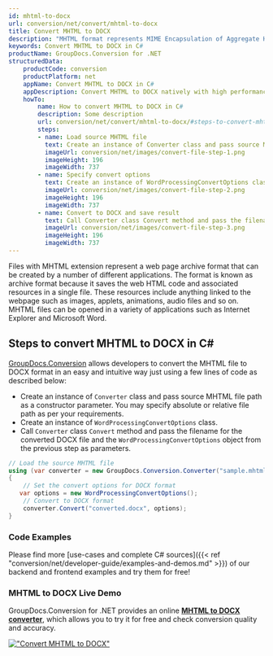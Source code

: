 ```yaml
---
id: mhtml-to-docx
url: conversion/net/convert/mhtml-to-docx
title: Convert MHTML to DOCX
description: "MHTML format represents MIME Encapsulation of Aggregate HTML with .mhtml extension. Learn how to convert MHTML to DOCX file programmatically in C# language using GroupDocs.Conversion for .NET library."
keywords: Convert MHTML to DOCX in C#
productName: GroupDocs.Conversion for .NET
structuredData:
    productCode: conversion
    productPlatform: net
    appName: Convert MHTML to DOCX in C#
    appDescription: Convert MHTML to DOCX natively with high performance using C# language and server side GroupDocs.Conversion for .NET APIs, without the use of any software like Microsoft or Open Office.
    howTo:
        name: How to convert MHTML to DOCX in C# 
        description: Some description
        url: conversion/net/convert/mhtml-to-docx/#steps-to-convert-mhtml-to-docx-in-c
        steps:
        - name: Load source MHTML file 
          text: Create an instance of Converter class and pass source MHTML file path as a constructor parameter. You may specify absolute or relative file path as per your requirements. 
          imageUrl: conversion/net/images/convert-file-step-1.png
          imageHeight: 196
          imageWidth: 737
        - name: Specify convert options 
          text: Create an instance of WordProcessingConvertOptions class.
          imageUrl: conversion/net/images/convert-file-step-2.png
          imageHeight: 196
          imageWidth: 737
        - name: Convert to DOCX and save result 
          text: Call Converter class Convert method and pass the filename for the converted HTML file and the WordProcessingConvertOptions object from the previous step as parameters.
          imageUrl: conversion/net/images/convert-file-step-3.png
          imageHeight: 196
          imageWidth: 737
---
```


Files with MHTML extension represent a web page archive format that can be created by a number of different applications. The format is known as archive format because it saves the web HTML code and associated resources in a single file. These resources include anything linked to the webpage such as images, applets, animations, audio files and so on. MHTML files can be opened in a variety of applications such as Internet Explorer and Microsoft Word.

## Steps to convert MHTML to DOCX in C#

[GroupDocs.Conversion](https://products.groupdocs.com/conversion/net) allows developers to convert the MHTML file to DOCX format in an easy and intuitive way just using a few lines of code as described below:

* Create an instance of `Converter` class and pass source MHTML file path as a constructor parameter. You may specify absolute or relative file path as per your requirements. 
* Create an instance of `WordProcessingConvertOptions` class.
* Call `Converter` class `Convert` method and pass the filename for the converted DOCX file and the `WordProcessingConvertOptions` object from the previous step as parameters.

```csharp
// Load the source MHTML file
using (var converter = new GroupDocs.Conversion.Converter("sample.mhtml"))
{
    // Set the convert options for DOCX format
   var options = new WordProcessingConvertOptions();
    // Convert to DOCX format
    converter.Convert("converted.docx", options);
}
```

### Code Examples

Please find more [use-cases and complete C# sources]({{< ref "conversion/net/developer-guide/examples-and-demos.md" >}}) of our backend and frontend examples and try them for free!

### MHTML to DOCX Live Demo

GroupDocs.Conversion for .NET provides an online [**MHTML to DOCX converter**](https://products.groupdocs.app/conversion/mhtml-to-docx), which allows you to try it for free and check conversion quality and accuracy.

[!["Convert MHTML to DOCX"](conversion/net/images/convert-to-docx/convert-mhtml-to-docx.png)](https://products.groupdocs.app/conversion/mhtml-to-docx)